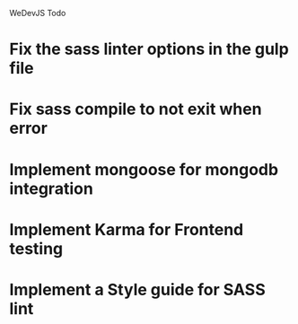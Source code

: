 WeDevJS Todo

# Fix the sass linter options in the gulp file
# Fix sass compile to not exit when error
# Implement mongoose for mongodb integration
# Implement Karma for Frontend testing
# Implement a Style guide for SASS lint